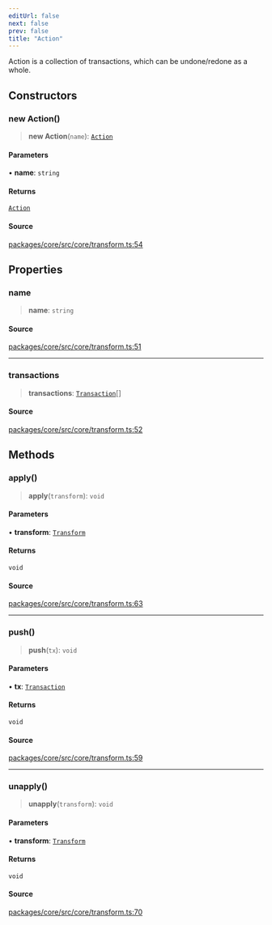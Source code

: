 ```yaml
---
editUrl: false
next: false
prev: false
title: "Action"
---
```


Action is a collection of transactions, which can be undone/redone as a whole.

## Constructors

### new Action()

> **new Action**(`name`): [`Action`](/api-core/classes/action/)

#### Parameters

• **name**: `string`

#### Returns

[`Action`](/api-core/classes/action/)

#### Source

[packages/core/src/core/transform.ts:54](https://github.com/dgmjs/dgmjs/blob/main/packages/core/src/core/transform.ts#L54)

## Properties

### name

> **name**: `string`

#### Source

[packages/core/src/core/transform.ts:51](https://github.com/dgmjs/dgmjs/blob/main/packages/core/src/core/transform.ts#L51)

***

### transactions

> **transactions**: [`Transaction`](/api-core/classes/transaction/)[]

#### Source

[packages/core/src/core/transform.ts:52](https://github.com/dgmjs/dgmjs/blob/main/packages/core/src/core/transform.ts#L52)

## Methods

### apply()

> **apply**(`transform`): `void`

#### Parameters

• **transform**: [`Transform`](/api-core/classes/transform/)

#### Returns

`void`

#### Source

[packages/core/src/core/transform.ts:63](https://github.com/dgmjs/dgmjs/blob/main/packages/core/src/core/transform.ts#L63)

***

### push()

> **push**(`tx`): `void`

#### Parameters

• **tx**: [`Transaction`](/api-core/classes/transaction/)

#### Returns

`void`

#### Source

[packages/core/src/core/transform.ts:59](https://github.com/dgmjs/dgmjs/blob/main/packages/core/src/core/transform.ts#L59)

***

### unapply()

> **unapply**(`transform`): `void`

#### Parameters

• **transform**: [`Transform`](/api-core/classes/transform/)

#### Returns

`void`

#### Source

[packages/core/src/core/transform.ts:70](https://github.com/dgmjs/dgmjs/blob/main/packages/core/src/core/transform.ts#L70)
